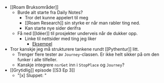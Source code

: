 - [[Roam Bruksområder]]
    - Burde alt starte fra Daily Notes?
        - Tror det kunne appelert til meg
        - [[Roam Research]] sin styrke er når man rabler ting ned.
        - Kan starte nye sider derifra
    - Få ned [[Idéer]] til prosjekter underveis når de dukker opp.
        - Linke til nettsider med ting jeg liker
            - [Eksempel](https://www.behance.net/gallery/92750015/Rapscallion-Soda?tracking_source=best_of_behance)
- Tror kanskje jeg må strukturere tankene rundt [[Pythentur]] litt.
    - Trenger flere tester av `Journey`-classen. Er ikke helt sikker på om den funker i alle tilfeller. 
    - Kanskje integrere `nsrGet` inn i `StopPlace` og `Journey`? 
- [[Grytidlig]] episode [[S3 Ep 3]]
    - "[x] Sluppet: "
